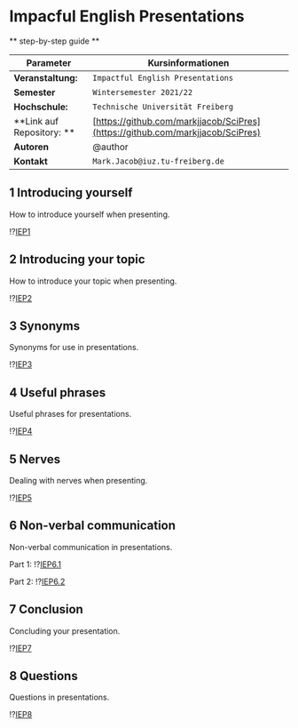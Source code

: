 <!--

author:   Dr. Mark Jacob, Maximilian Dörnbrack
email:
version:  1.0.0
language: de
narrator: Deutsch Female
comment: Impactful English Presentations

-->

# Impacful English Presentations
** step-by-step guide **

| Parameter                 | Kursinformationen                                                                                                                                                                                                                |
| ------------------------- | -------------------------------------------------------------------------------------------------------------------------------------------------------------------------------------------------------------------------------- |
| **Veranstaltung:**        | `Impactful English Presentations`                                                                                                                                                                                                |
| **Semester**              | `Wintersemester 2021/22`                                                                                                                                                                                                         |
| **Hochschule:**           | `Technische Universität Freiberg`                                                                                                                                                                                                |                                                                                                                                                                                              |
| **Link auf Repository: ** | [https://github.com/markjjacob/SciPres](https://github.com/markjjacob/SciPres) |
| **Autoren**               | @author                                                                                                                                                                                                                          |
| **Kontakt**               | `Mark.Jacob@iuz.tu-freiberg.de`                                                                                                                                                                                                                         |

## 1 Introducing yourself
How to introduce yourself when presenting.

!?[IEP1](https://video.tu-freiberg.de/video/IEP-1-Introducing-yourself/4349372d9d69e2415729b1a3a2fab941)

## 2 Introducing your topic
How to introduce your topic when presenting.

!?[IEP2](https://video.tu-freiberg.de/video/IEP-2-Introducing-your-topic/5978d19af08232dfa88c03cb7ad2a14f)

## 3 Synonyms
Synonyms for use in presentations.

!?[IEP3](https://video.tu-freiberg.de/video/IEP-3-Synonyms/c2230053b26249e624c2476f8c7a409a)

## 4 Useful phrases
Useful phrases for presentations.

!?[IEP4](https://video.tu-freiberg.de/video/IEP-4-Useful-phrases/3bebb19a2d1f9c8fa2a6c4d338134561)

## 5 Nerves
Dealing with nerves when presenting.

!?[IEP5](https://video.tu-freiberg.de/video/IEP-5-Nerves/89bf38bd9dc6eb725746648b05e67c75)

## 6 Non-verbal communication
Non-verbal communication in presentations.

Part 1:
!?[IEP6.1](https://video.tu-freiberg.de/video/IEP-6-Non-verbal-communication-p1/d5b08cd5a5b7ffcd076acfcf29fa1b30)

Part 2:
!?[IEP6.2](https://video.tu-freiberg.de/video/IEP-6-Non-verbal-communication-p2/892ed954c1bb2fc53f5a6efaf97f0e4f)

## 7 Conclusion
Concluding your presentation.

!?[IEP7](https://video.tu-freiberg.de/video/IEP-7-Conclusion/04a93eca656810677743ff2488fda44b)

## 8 Questions
Questions in presentations.

!?[IEP8](https://video.tu-freiberg.de/video/IEP-8-Questions/e87b984068e6be6ac2d41d9941e133dd)
